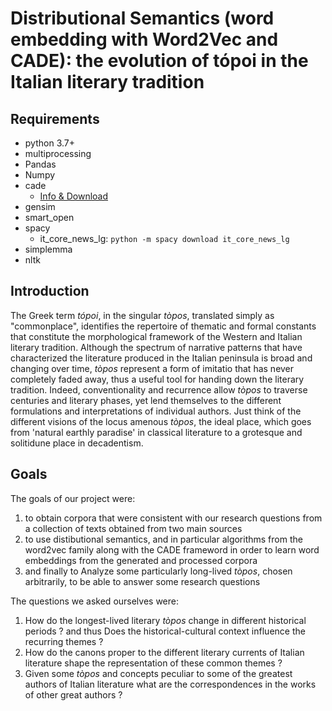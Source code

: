 # Distributional Semantics (word embedding with Word2Vec and CADE): the evolution of tópoi in the Italian literary tradition

## Requirements
* python 3.7+
* multiprocessing
* Pandas
* Numpy
* cade
  * [Info & Download](https://federicobianchi.io/cade/)
* gensim
* smart_open
* spacy
  * it_core_news_lg: `python -m spacy download it_core_news_lg`
* simplemma
* nltk

## Introduction 

The Greek term _tópoi_, in the singular _tòpos_, translated simply as "commonplace", identifies the repertoire of thematic and formal constants that constitute the morphological framework of the Western and Italian literary tradition.
Although the spectrum of narrative patterns that have characterized the literature produced in the Italian peninsula is broad and changing over time, _tòpos_ represent a form of imitatio that has never completely faded away, thus a useful tool for handing down the literary tradition.
Indeed, conventionality and recurrence allow _tòpos_ to traverse centuries and literary phases, yet lend themselves to the different formulations and interpretations of individual authors. Just think of the different visions of the locus amenous _tòpos_, the ideal place, which goes from 'natural earthly paradise' in classical literature to a grotesque and solitidune place in decadentism.

## Goals

The goals of our project were: 
1. to obtain corpora that were consistent with our research questions from a collection of texts obtained from two main sources 
2. to use distibutional semantics, and in particular algorithms from the word2vec family along with the CADE frameword in order to learn word embeddings from the generated and processed corpora 
3. and finally to Analyze some particularly long-lived _tòpos_, chosen arbitrarily, to be able to answer some research questions

The questions we asked ourselves were: 
1. How do the longest-lived literary _tòpos_ change in different historical periods ? and thus Does the historical-cultural context influence the recurring themes ? 
2. How do the canons proper to the different literary currents of Italian literature shape the representation of these common themes ?
3. Given some _tòpos_ and concepts peculiar to some of the greatest authors of Italian literature what are the correspondences in the works of other great authors ?
